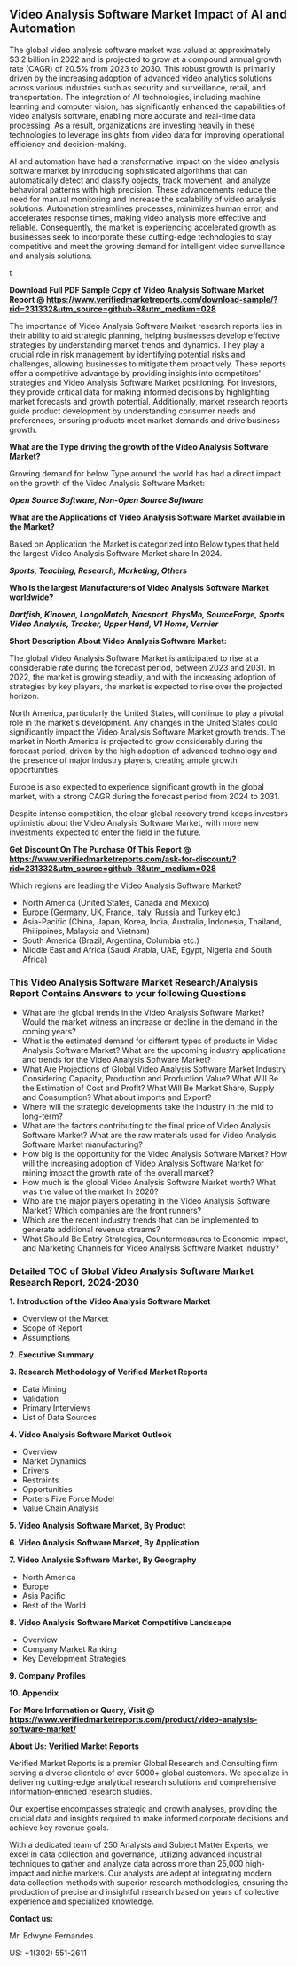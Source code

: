 <h2>Video Analysis Software Market Impact of AI and Automation</h2><p>The global video analysis software market was valued at approximately $3.2 billion in 2022 and is projected to grow at a compound annual growth rate (CAGR) of 20.5% from 2023 to 2030. This robust growth is primarily driven by the increasing adoption of advanced video analytics solutions across various industries such as security and surveillance, retail, and transportation. The integration of AI technologies, including machine learning and computer vision, has significantly enhanced the capabilities of video analysis software, enabling more accurate and real-time data processing. As a result, organizations are investing heavily in these technologies to leverage insights from video data for improving operational efficiency and decision-making.</p><p>AI and automation have had a transformative impact on the video analysis software market by introducing sophisticated algorithms that can automatically detect and classify objects, track movement, and analyze behavioral patterns with high precision. These advancements reduce the need for manual monitoring and increase the scalability of video analysis solutions. Automation streamlines processes, minimizes human error, and accelerates response times, making video analysis more effective and reliable. Consequently, the market is experiencing accelerated growth as businesses seek to incorporate these cutting-edge technologies to stay competitive and meet the growing demand for intelligent video surveillance and analysis solutions.</p>t</p><p id="" class=""><strong>Download Full PDF Sample Copy of Video Analysis Software Market Report @ <a href="https://www.verifiedmarketreports.com/download-sample/?rid=231332&utm_source=github-R&utm_medium=028" target="_blank">https://www.verifiedmarketreports.com/download-sample/?rid=231332&utm_source=github-R&utm_medium=028</a></strong></p><p>The importance of&nbsp;Video Analysis Software Market research reports lies in their ability to aid strategic planning, helping businesses develop effective strategies by understanding market trends and dynamics. They play a crucial role in risk management by identifying potential risks and challenges, allowing businesses to mitigate them proactively. These reports offer a competitive advantage by providing insights into competitors' strategies and Video Analysis Software Market positioning. For investors, they provide critical data for making informed decisions by highlighting market forecasts and growth potential. Additionally, market research reports guide product development by understanding consumer needs and preferences, ensuring products meet market demands and drive business growth.</p><p><strong>What are the&nbsp;Type driving the growth of the Video Analysis Software Market?</strong></p><p id="" class="">Growing demand for below Type around the world has had a direct impact on the growth of the Video Analysis Software Market:</p><em><strong>Open Source Software, Non-Open Source Software</strong></em></p><strong>What are the&nbsp;Applications&nbsp;of Video Analysis Software Market available in the Market?</strong></p><p id="" class="">Based on Application the Market is categorized into Below types that held the largest Video Analysis Software Market share In 2024.</p><em><strong>Sports, Teaching, Research, Marketing, Others</strong></em></p><strong>Who is the largest Manufacturers of Video Analysis Software Market worldwide?</strong></p><p><em><strong>Dartfish, Kinovea, LongoMatch, Nacsport, PhysMo, SourceForge, Sports Video Analysis, Tracker, Upper Hand, V1 Home, Vernier</strong></em></p><p id="" class=""><strong>Short Description About Video Analysis Software Market:</strong></p><p>The global Video Analysis Software Market is anticipated to rise at a considerable rate during the forecast period, between 2023 and 2031. In 2022, the market is growing steadily, and with the increasing adoption of strategies by key players, the market is expected to rise over the projected horizon.</p><p>North America, particularly the United States, will continue to play a pivotal role in the market's development. Any changes in the United States could significantly impact the Video Analysis Software Market growth trends. The market in North America is projected to grow considerably during the forecast period, driven by the high adoption of advanced technology and the presence of major industry players, creating ample growth opportunities.</p><p>Europe is also expected to experience significant growth in the global market, with a strong CAGR during the forecast period from 2024 to 2031.</p><p>Despite intense competition, the clear global recovery trend keeps investors optimistic about the Video Analysis Software Market, with more new investments expected to enter the field in the future.</p><p id="" class=""><strong>Get Discount On The Purchase Of This Report @ <a href="https://www.verifiedmarketreports.com/ask-for-discount/?rid=231332&utm_source=github-R&utm_medium=028" target="_blank">https://www.verifiedmarketreports.com/ask-for-discount/?rid=231332&utm_source=github-R&utm_medium=028</a></strong></p>Which regions are leading the Video Analysis Software Market?</p><ul><li>North America (United States, Canada and Mexico)</li><li>Europe (Germany, UK, France, Italy, Russia and Turkey etc.)</li><li>Asia-Pacific (China, Japan, Korea, India, Australia, Indonesia, Thailand, Philippines, Malaysia and Vietnam)</li><li>South America (Brazil, Argentina, Columbia etc.)</li><li>Middle East and Africa (Saudi Arabia, UAE, Egypt, Nigeria and South Africa)</li></ul><h3 id="" class="">This Video Analysis Software Market Research/Analysis Report Contains Answers to your following Questions</h3><ul><li>What are the global trends in the Video Analysis Software Market? Would the market witness an increase or decline in the demand in the coming years?</li><li>What is the estimated demand for different types of products in Video Analysis Software Market? What are the upcoming industry applications and trends for the Video Analysis Software Market?</li><li>What Are Projections of Global Video Analysis Software Market Industry Considering Capacity, Production and Production Value? What Will Be the Estimation of Cost and Profit? What Will Be Market Share, Supply and Consumption? What about imports and Export?</li><li>Where will the strategic developments take the industry in the mid to long-term?</li><li>What are the factors contributing to the final price of Video Analysis Software Market? What are the raw materials used for Video Analysis Software Market manufacturing?</li><li>How big is the opportunity for the Video Analysis Software Market? How will the increasing adoption of Video Analysis Software Market for mining impact the growth rate of the overall market?</li><li>How much is the global Video Analysis Software Market worth? What was the value of the market In 2020?</li><li>Who are the major players operating in the Video Analysis Software Market? Which companies are the front runners?</li><li>Which are the recent industry trends that can be implemented to generate additional revenue streams?</li><li>What Should Be Entry Strategies, Countermeasures to Economic Impact, and Marketing Channels for Video Analysis Software Market Industry?</li></ul><h3 id="" class="">Detailed TOC of Global Video Analysis Software Market Research Report, 2024-2030</h3><p id="" class=""><strong>1. Introduction of the Video Analysis Software Market</strong></p><ul><li>Overview of the Market</li><li>Scope of Report</li><li>Assumptions</li></ul><p id="" class=""><strong>2. Executive Summary</strong></p><p id="" class=""><strong>3. Research Methodology of Verified Market Reports</strong></p><ul><li>Data Mining</li><li>Validation</li><li>Primary Interviews</li><li>List of Data Sources</li></ul><p id="" class=""><strong>4. Video Analysis Software Market Outlook</strong></p><ul><li>Overview</li><li>Market Dynamics</li><li>Drivers</li><li>Restraints</li><li>Opportunities</li><li>Porters Five Force Model</li><li>Value Chain Analysis</li></ul><p id="" class=""><strong>5. Video Analysis Software Market, By Product</strong></p><p id="" class=""><strong>6. Video Analysis Software Market, By Application</strong></p><p id="" class=""><strong>7. Video Analysis Software Market, By Geography</strong></p><ul><li>North America</li><li>Europe</li><li>Asia Pacific</li><li>Rest of the World</li></ul><p id="" class=""><strong>8. Video Analysis Software Market Competitive Landscape</strong></p><ul><li>Overview</li><li>Company Market Ranking</li><li>Key Development Strategies</li></ul><p id="" class=""><strong>9. Company Profiles</strong></p><p id="" class=""><strong>10. Appendix</strong></p><p id="" class=""><strong>For More Information or Query, Visit @ <a href="https://www.verifiedmarketreports.com/product/video-analysis-software-market/" target="_blank">https://www.verifiedmarketreports.com/product/video-analysis-software-market/</a></strong></p><p id="" class=""><strong>About Us: Verified Market Reports</strong></p><p id="" class="">Verified Market Reports is a premier Global Research and Consulting firm serving a diverse clientele of over 5000+ global customers. We specialize in delivering cutting-edge analytical research solutions and comprehensive information-enriched research studies.</p><p id="" class="">Our expertise encompasses strategic and growth analyses, providing the crucial data and insights required to make informed corporate decisions and achieve key revenue goals.</p><p id="" class="">With a dedicated team of 250 Analysts and Subject Matter Experts, we excel in data collection and governance, utilizing advanced industrial techniques to gather and analyze data across more than 25,000 high-impact and niche markets. Our analysts are adept at integrating modern data collection methods with superior research methodologies, ensuring the production of precise and insightful research based on years of collective experience and specialized knowledge.</p><p id="" class=""><strong>Contact us:</strong></p><p id="" class="">Mr. Edwyne Fernandes</p><p id="" class="">US: +1(302) 551-2611</p>